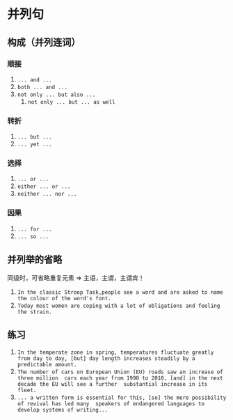 # 并列句

## 构成（并列连词）
### 顺接
1. `... and ...`
2. `both ... and ...`
3. `not only ... but also ...`
	1. `not only ... but ... as well`
### 转折
1. `... but ...`
2. `... yet ...`
### 选择
1. `... or ...`
2. `either ... or ...`
3. `neither ... nor ...`
### 因果
1. `... for ...`
2. `... so ...`

## 并列举的省略
同级时，可省略重复元素 => 主语，主谓，主谓宾！
1. `In the classic Stroop Task,people see a word and are asked to name the colour of the word's font.`
2. `Today most women are coping with a lot of obligations and feeling the strain.`

## 练习
1. `In the temperate zone in spring, temperatures fluctuate greatly from day to day, [but] day length increases steadily by a predictable amount.`
2. `The number of cars on European Union (EU) roads saw an increase of three million  cars each year from 1990 to 2010, [and] in the next decade the EU will see a further  substantial increase in its fleet.`
3. `... a written form is essential for this, [so] the mere possibility of revival has led many  speakers of endangered languages to develop systems of writing...`